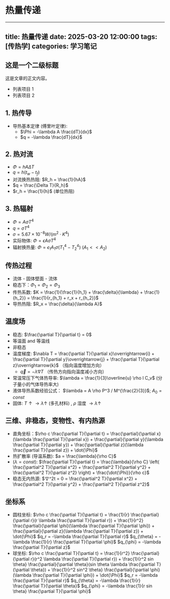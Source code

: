 # 热量传递
---
title: 热量传递 
date: 2025-03-20 12:00:00 
tags: [传热学] 
categories: 学习笔记  
---

## 这是一个二级标题

这是文章的正文内容。

*   列表项目 1
*   列表项目 2

## 1. 热传导

*   导热基本定律 (傅里叶定律):
    *   $\Phi = -\lambda A \frac{dT}{dx}$
    *   $q = -\lambda \frac{dT}{dx}$

## 2. 热对流

*   $\Phi = hA\Delta T$
*   $q = h(t_w - t_f)$
*   对流换热热阻: $R_h = \frac{1}{hA}$
*   $q = \frac{\Delta T}{R_h}$
*   $r_h = \frac{1}{h}$ (单位热阻)

## 3. 热辐射

*   $\Phi = A\sigma T^4$
*   $q = \sigma T^4$
*   $\sigma = 5.67 \times 10^{-8} W/(m^2 \cdot K^4)$
*   实际物体: $\Phi = \epsilon A \sigma T^4$
*   辐射换热量: $\Phi = \epsilon_1 A_1 \sigma (T_1^4 - T_2^4)$  ($A_1 << A_2$)

## 传热过程

*   流体 - 固体壁面 - 流体
*   稳态下：$\Phi_1 = \Phi_2 = \Phi_3$
*   传热系数: $K = \frac{1}{\frac{1}{h_1} + \frac{\delta}{\lambda} + \frac{1}{h_2}} = \frac{1}{r_{h_1} + r_x + r_{h_2}}$
*   导热热阻: $R_x = \frac{\delta}{\lambda A}$

## 温度场

*   稳态: $\frac{\partial T}{\partial t} = 0$
*   等温面 and 等温线
*   非稳态
*   温度梯度: $\nabla T = \frac{\partial T}{\partial x}\overrightarrow{i} + \frac{\partial T}{\partial y}\overrightarrow{j} + \frac{\partial T}{\partial z}\overrightarrow{k}$  （指向温度增加方向）
    *   $\overrightarrow{q} = -\lambda \nabla T$ （传热方向指向温度减小方向）
*   常温常压下气体热导率: $\lambda = \frac{1}{3}\overline{u} \rho l C_v$ (分子量小的气体导热率大)
*   液体导热系数经验公式： $\lambda = A \rho P^3 / M^{\frac{2}{3}}$; $A_0 = const$
*   固体: $T \uparrow \rightarrow \lambda \uparrow$ (多孔材料) , $\rho$ 湿度 $\rightarrow \lambda \uparrow$

## 三维、非稳态，变物性、有内热源

*   直角坐标：$\rho c \frac{\partial T}{\partial t} = \frac{\partial}{\partial x}(\lambda \frac{\partial T}{\partial x}) + \frac{\partial}{\partial y}(\lambda \frac{\partial T}{\partial y}) + \frac{\partial}{\partial z}(\lambda \frac{\partial T}{\partial z}) + \dot{\Phi}$
*   热扩散率 (导温系数): $a = \frac{\lambda}{\rho C}$
*   $(\lambda = const)$: $\frac{\partial T}{\partial t} = \frac{\lambda}{\rho C} \left( \frac{\partial^2 T}{\partial x^2} + \frac{\partial^2 T}{\partial y^2} + \frac{\partial^2 T}{\partial z^2} \right) + \frac{\dot{\Phi}}{\rho c}$
*   稳态无内热源: $∇^2t = 0 = \frac{\partial^2 T}{\partial x^2} + \frac{\partial^2 T}{\partial y^2} + \frac{\partial^2 T}{\partial z^2}$

## 坐标系

*   圆柱坐标: $\rho c \frac{\partial T}{\partial t} = \frac{1}{r} \frac{\partial}{\partial r}(r \lambda \frac{\partial T}{\partial r}) + \frac{1}{r^2} \frac{\partial}{\partial \phi}(\lambda \frac{\partial T}{\partial \phi}) + \frac{\partial}{\partial z}(\lambda \frac{\partial T}{\partial z}) + \dot{\Phi}$
   $q_r = -\lambda \frac{\partial T}{\partial r}$
   $q_{\theta} = -\lambda \frac{1}{r} \frac{\partial T}{\partial \phi}$
   $q_{\phi} = -\lambda \frac{\partial T}{\partial z}$
*    球坐标: $\rho c \frac{\partial T}{\partial t} =  \frac{1}{r^2} \frac{\partial}{\partial r}(r^2 \lambda \frac{\partial T}{\partial r}) + \frac{1}{r^2 sin \theta} \frac{\partial}{\partial \theta}(sin \theta \lambda \frac{\partial T}{\partial \theta}) +  \frac{1}{r^2 sin^2 \theta} \frac{\partial}{\partial \phi}(\lambda \frac{\partial T}{\partial \phi}) + \dot{\Phi}$
   $q_r = -\lambda \frac{\partial T}{\partial r}$
   $q_{\theta} = -\lambda \frac{1}{r} \frac{\partial T}{\partial \theta}$
   $q_{\phi} = -\lambda \frac{1}{r sin \theta} \frac{\partial T}{\partial \phi}$

